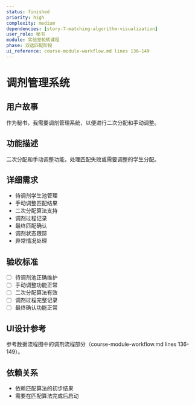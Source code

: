 ```yaml
---
status: finished
priority: high
complexity: medium
dependencies: [story-7-matching-algorithm-visualization]
user_role: 秘书
module: 实验室轮转课程
phase: 双选匹配阶段
ui_reference: course-module-workflow.md lines 136-149
---
```


# 调剂管理系统

## 用户故事
作为秘书，我需要调剂管理系统，以便进行二次分配和手动调整。

## 功能描述
二次分配和手动调整功能，处理匹配失败或需要调整的学生分配。

## 详细需求
- 待调剂学生池管理
- 手动调整匹配结果
- 二次分配算法支持
- 调剂过程记录
- 最终匹配确认
- 调剂状态跟踪
- 异常情况处理

## 验收标准
- [ ] 待调剂池正确维护
- [ ] 手动调整功能正常
- [ ] 二次分配算法有效
- [ ] 调剂过程完整记录
- [ ] 最终确认功能正常

## UI设计参考
参考数据流程图中的调剂流程部分（course-module-workflow.md lines 136-149）。

## 依赖关系
- 依赖匹配算法的初步结果
- 需要在匹配算法完成后启动